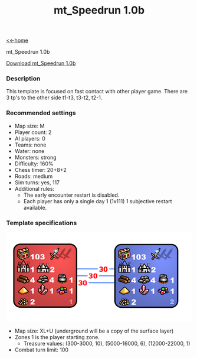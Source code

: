 ﻿---
title: mt_Speedrun 1.0b
---

[<<-home](../..)

mt_Speedrun 1.0b

[Download mt_Speedrun 1.0b](./mt_Speedrun_1.0b.zip)

### Description
This template is focused on fast contact with other player game. There are 3 tp's to the other side t1-t3, t3-t2, t2-1.

### Recommended settings
* Map size: M
* Player count: 2
* AI players: 0 
* Teams: none
* Water: none
* Monsters: strong
* Difficulty: 160%
* Chess timer: 20+8+2
* Roads: medium
* Sim turns: yes, 117
* Additional rules:
    * The early encounter restart is disabled.
    * Each player has only a single day 1 (1x111) 1 subjective restart available.

### Template specifications

![](graph.png)

* Map size: XL+U (underground will be a copy of the surface layer)
* Zones 1 is the player starting zone.
    * Treasure values: (300-3000, 10), (5000-16000, 6), (12000-22000, 1)
* Combat turn limit: 100
